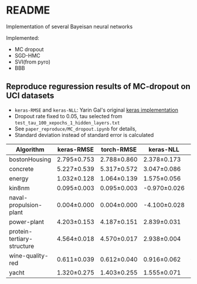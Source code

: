 # README

Implementation of several Bayeisan neural networks 

Implemented:

- MC dropout
- SGD-HMC
- SVI(from pyro) 
- BBB

## Reproduce reguression results of MC-dropout on UCI datasets

- `keras-RMSE` and `keras-NLL`: Yarin Gal's original [keras implementation](https://github.com/yaringal/DropoutUncertaintyExps)
- Dropout rate fixed to 0.05, tau selected from `test_tau_100_xepochs_1_hidden_layers.txt`
- See `paper_reproduce/MC_dropout.ipynb` for details, 
- Standard deviation instead of standard error is calculated

Algorithm                  | keras-RMSE  | torch-RMSE  | keras-NLL    | torch-NLL
---------------------------|-------------|-------------|--------------|---------------
bostonHousing              | 2.795±0.753 | 2.788±0.860 | 2.378±0.173  | 2.391±0.223
concrete                   | 5.227±0.539 | 5.317±0.572 | 3.047±0.086  | 3.066±0.088
energy                     | 1.032±0.128 | 1.064±0.139 | 1.575±0.056  | 1.596±0.068
kin8nm                     | 0.095±0.003 | 0.095±0.003 | -0.970±0.026 | -0.971±0.028
naval-propulsion-plant     | 0.004±0.000 | 0.004±0.000 | -4.100±0.028 | -4.100±0.019
power-plant                | 4.203±0.153 | 4.187±0.151 | 2.839±0.031  | 2.838±0.031
protein-tertiary-structure | 4.564±0.018 | 4.570±0.017 | 2.938±0.004  | 2.938±0.004
wine-quality-red           | 0.611±0.039 | 0.612±0.040 | 0.916±0.062  | 0.919±0.065
yacht                      | 1.320±0.275 | 1.403±0.255 | 1.555±0.071  | 1.548±0.089
